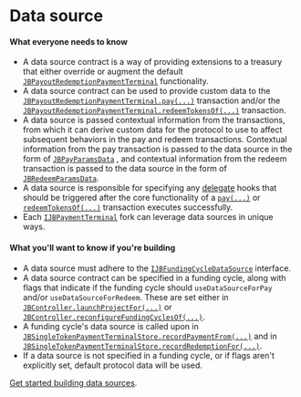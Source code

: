 # Data source

#### What everyone needs to know

* A data source contract is a way of providing extensions to a treasury that either override or augment the default [`JBPayoutRedemptionPaymentTerminal`](/api/contracts/or-abstract/jbpayoutredemptionpaymentterminal/README.md) functionality.
* A data source contract can be used to provide custom data to the [`JBPayoutRedemptionPaymentTerminal.pay(...)`](/api/contracts/or-abstract/jbpayoutredemptionpaymentterminal/write/pay.md) transaction and/or the [`JBPayoutRedemptionPaymentTerminal.redeemTokensOf(...)`](/api/contracts/or-abstract/jbpayoutredemptionpaymentterminal/write/redeemtokensof.md) transaction.
* A data source is passed contextual information from the transactions, from which it can derive custom data for the protocol to use to affect subsequent behaviors in the pay and redeem transactions. Contextual information from the pay transaction is passed to the data source in the form of [`JBPayParamsData`](/api/data-structures/jbpayparamsdata.md) , and contextual information from the redeem transaction is passed to the data source in the form of [`JBRedeemParamsData`](/api/data-structures/jbredeemparamsdata.md).
* A data source is responsible for specifying any [delegate](delegate.md) hooks that should be triggered after the core functionality of a [`pay(...)`](/api/contracts/or-abstract/jbpayoutredemptionpaymentterminal/write/pay.md) or [`redeemTokensOf(...)`](/api/contracts/or-abstract/jbpayoutredemptionpaymentterminal/write/redeemtokensof.md) transaction executes successfully.
* Each [`IJBPaymentTerminal`](/api/interfaces/ijbpaymentterminal.md) fork can leverage data sources in unique ways.

#### What you'll want to know if you're building

* A data source must adhere to the [`IJBFundingCycleDataSource`](/api/interfaces/ijbfundingcycledatasource.md) interface.
* A data source contract can be specified in a funding cycle, along with flags that indicate if the funding cycle should `useDataSourceForPay` and/or `useDataSourceForRedeem`. These are set either in [`JBController.launchProjectFor(...)`](/api/contracts/or-controllers/jbcontroller/write/launchprojectfor.md) or [`JBController.reconfigureFundingCyclesOf(...)`](/api/contracts/or-controllers/jbcontroller/write/reconfigurefundingcyclesof.md).
* A funding cycle's data source is called upon in [`JBSingleTokenPaymentTerminalStore.recordPaymentFrom(...)`](/api/contracts/jbsingletokenpaymentterminalstore/write/recordpaymentfrom.md) and in [`JBSingleTokenPaymentTerminalStore.recordRedemptionFor(...)`](/api/contracts/jbsingletokenpaymentterminalstore/write/recordredemptionfor.md).
* If a data source is not specified in a funding cycle, or if flags aren't explicitly set, default protocol data will be used.

[Get started building data sources](/build/treasury-extensions/data-source.md).
